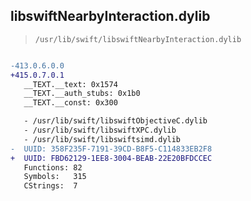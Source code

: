 ## libswiftNearbyInteraction.dylib

> `/usr/lib/swift/libswiftNearbyInteraction.dylib`

```diff

-413.0.6.0.0
+415.0.7.0.1
   __TEXT.__text: 0x1574
   __TEXT.__auth_stubs: 0x1b0
   __TEXT.__const: 0x300

   - /usr/lib/swift/libswiftObjectiveC.dylib
   - /usr/lib/swift/libswiftXPC.dylib
   - /usr/lib/swift/libswiftsimd.dylib
-  UUID: 358F235F-7191-39CD-B8F5-C114833EB2F8
+  UUID: FBD62129-1EE8-3004-BEAB-22E20BFDCCEC
   Functions: 82
   Symbols:   315
   CStrings:  7

```
